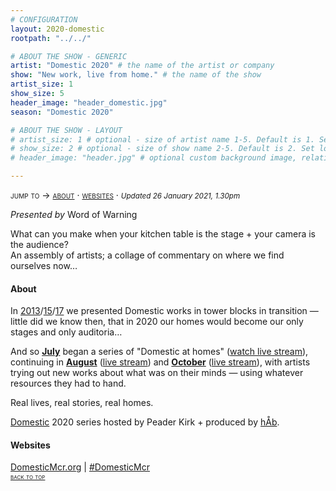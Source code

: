 ```yaml
---
# CONFIGURATION
layout: 2020-domestic
rootpath: "../../"

# ABOUT THE SHOW - GENERIC
artist: "Domestic 2020" # the name of the artist or company
show: "New work, live from home." # the name of the show
artist_size: 1
show_size: 5
header_image: "header_domestic.jpg"  
season: "Domestic 2020"

# ABOUT THE SHOW - LAYOUT
# artist_size: 1 # optional - size of artist name 1-5. Default is 1. Set longer names to lower values
# show_size: 2 # optional - size of show name 2-5. Default is 2. Set longer names to lower values
# header_image: "header.jpg" # optional custom background image, relative to current page

---
```

<span style='font-variant: small-caps'>jump to → [about](/archive/2020-domestic/#about) · [websites](/archive/2020-domestic/#websites)</span> · <small>*Updated 26 January 2021, 1.30pm*</small>     
        
*Presented by* Word of Warning        
         
What can you make when your kitchen table is the stage + your camera is the audience?<br>An assembly of artists; a collage of commentary on where we find ourselves now…        
         
#### About         
In [2013](/archive/2013-domestic)/[15](/archive/2015-domestic)/[17](/archive/2017-autumnwinter/pritchard) we presented Domestic works in tower blocks in transition — little did we know then, that in 2020 our homes would become our only stages and only auditoria…        
        
And so **[July](/archive/2020-domestic/july)** began a series of "Domestic at homes" (<a href="http://youtu.be/IUNv7CARKLU" target="_blank">watch live stream</a>), continuing in **[August](/archive/2020-domestic/august)** (<a href="http://youtu.be/AOT29ZTtZAA" target="_blank">live stream</a>) and **[October](/archive/2020-domestic/october)** (<a href="http://youtu.be/seg57Z8-mfk" target="_blank">live stream</a>), with artists trying out new works about what was on their minds — using whatever resources they had to hand.        
        
Real lives, real stories, real homes.         
        
[Domestic](/hab/domestic) 2020 series hosted by Peader Kirk + produced by [hÅb](/hab).         
        
#### Websites         
<a href="http://domesticmcr.org" target="_blank">DomesticMcr.org</a> | <a href="http://twitter.com/hashtag/DomesticMcr" target="_blank">#DomesticMcr</a>        
<small><span style='font-variant: small-caps'>[back to top](/archive/2020-domestic)</span></small>
